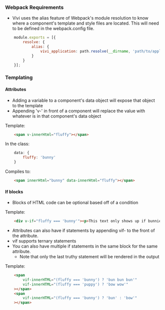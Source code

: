 
### Webpack Requirements
* Vivi uses the alias feature of Webpack's module resolution to know where a component's template and style files are located. This will need to be defined in the webpack.config file.

```javascript
    module.exports = [{
        resolve: {
            alias: {
                vivi_application: path.resolve(__dirname, 'path/to/application')
            }
        }
    }];
```

### Templating
#### Attributes
* Adding a variable to a component's data object will expose that object to the template
* Appending 'v-' in front of a component will replace the value with whatever is in that component's data object

Template:
```html
    <span v-innerHtml="fluffy"></span>
```
In the class:
```javascript
    data: {
        fluffy: 'bunny'
    }
```
Compiles to:
```html
    <span innerHtml="bunny" data-innerHtml="fluffy"></span>
```

#### If blocks
* Blocks of HTML code can be optional based off of a condition

Template:
```html
    <div v-if="fluffy === 'bunny'"><p>This text only shows up if bunnies are fluffy.</p></div>
```

* Attributes can also have if statements by appending vif- to the front of the attribute.
* vif supports ternary statements
* You can also have multiple if statements in the same block for the same attribute.
    * Note that only the last truthy statement will be rendered in the output

Template:
```html
    <span
        vif-innerHTML="(fluffy === 'bunny') ? 'bun bun bun'"
        vif-innerHTML="(fluffy === 'puppy') ? 'bow wow'"
    ></span>
    <span
        vif-innerHTML="(fluffy === 'bunny') ? 'bun' : 'bow'"
    ></span>
```